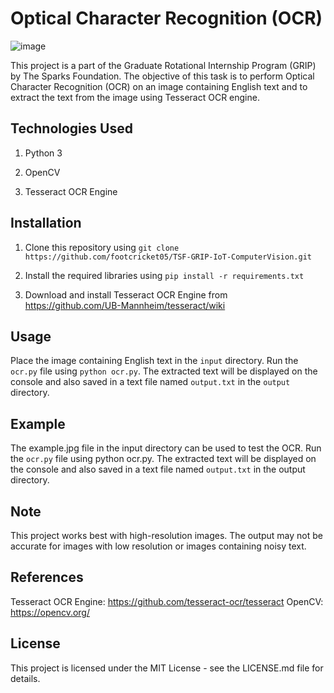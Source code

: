 # Optical Character Recognition (OCR)

![image](https://user-images.githubusercontent.com/93007427/165224684-0dd27ca5-120f-4a8f-a162-bb2202c0ee35.png)

This project is a part of the Graduate Rotational Internship Program (GRIP) by The Sparks Foundation. The objective of this task is to perform Optical Character Recognition (OCR) on an image containing English text and to extract the text from the image using Tesseract OCR engine.

## Technologies Used
1. Python 3

2. OpenCV

3. Tesseract OCR Engine


## Installation
1. Clone this repository using `git clone https://github.com/footcricket05/TSF-GRIP-IoT-ComputerVision.git`

2. Install the required libraries using `pip install -r requirements.txt`

3. Download and install Tesseract OCR Engine from https://github.com/UB-Mannheim/tesseract/wiki


## Usage
Place the image containing English text in the `input` directory.
Run the `ocr.py` file using `python ocr.py`.
The extracted text will be displayed on the console and also saved in a text file named `output.txt` in the `output` directory.


## Example
The example.jpg file in the input directory can be used to test the OCR.
Run the `ocr.py` file using python ocr.py.
The extracted text will be displayed on the console and also saved in a text file named `output.txt` in the output directory.


## Note
This project works best with high-resolution images.
The output may not be accurate for images with low resolution or images containing noisy text.


## References
Tesseract OCR Engine: https://github.com/tesseract-ocr/tesseract
OpenCV: https://opencv.org/


## License
This project is licensed under the MIT License - see the LICENSE.md file for details.
